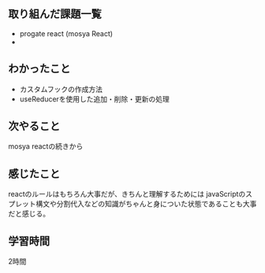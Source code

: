 ## 取り組んだ課題一覧
  - progate react (mosya React)
  - 
## わかったこと
- カスタムフックの作成方法
- useReducerを使用した追加・削除・更新の処理

## 次やること
mosya reactの続きから

## 感じたこと
reactのルールはもちろん大事だが、きちんと理解するためには
javaScriptのスプレット構文や分割代入などの知識がちゃんと身についた状態であることも大事だと感じる。

## 学習時間
2時間
